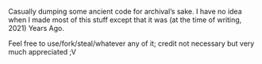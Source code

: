 Casually dumping some ancient code for archival’s sake. I have no idea when I made most of this stuff except that it was (at the time of writing, 2021) Years Ago.

Feel free to use/fork/steal/whatever any of it; credit not necessary but very much appreciated ;V